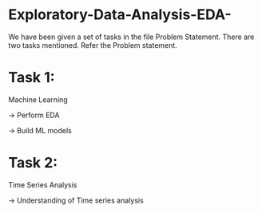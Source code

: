 # Exploratory-Data-Analysis-EDA-

We have been given a set of tasks in the file Problem Statement. There are two tasks mentioned. Refer the Problem statement.

# Task 1:
  Machine Learning 
  
  -> Perform EDA
  
  -> Build ML models
 
 
# Task 2:
  Time Series Analysis
  
  -> Understanding of Time series analysis
